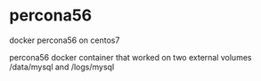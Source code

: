# percona56
docker percona56 on centos7

percona56 docker container that worked on two external volumes /data/mysql and /logs/mysql
